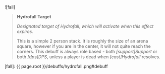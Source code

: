 ![fall]

> **Hydrofall Target**
>
> *Designated target of Hydrofall, which will activate when this effect
> expires.*
>
> This is a simple 2 person stack. It is roughly the size of an arena square,
> however if you are in the center, it will not quite reach the corners. This
> debuff is always role based - both *[support]Support* or both *[dps]DPS*,
> unless a player is dead when *[cast]Hydrofall* resolves.

[fall]: {{ page.root }}/debuffs/hydrofall.png#debuff
